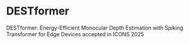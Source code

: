 # DESTformer
DESTformer: Energy-Efficient Monocular Depth Estimation with Spiking Transformer for Edge Devices accepted in ICONS 2025
